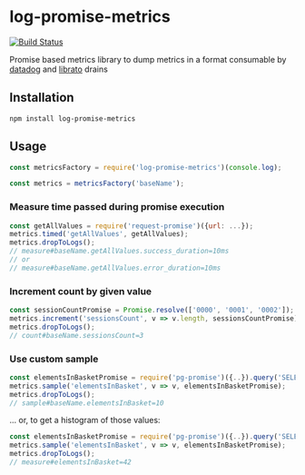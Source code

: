 # log-promise-metrics

[![Build Status](https://travis-ci.org/plan3/log-promise-metrics.svg?branch=master)](https://travis-ci.org/plan3/log-promise-metrics)

Promise based metrics library to dump metrics in a format consumable by [datadog](https://github.com/kubek2k/heroku-datadog-drain-golang) and [librato](https://devcenter.heroku.com/articles/librato#custom-log-based-metrics) drains

## Installation

```
npm install log-promise-metrics
```

## Usage

```javascript
const metricsFactory = require('log-promise-metrics')(console.log);

const metrics = metricsFactory('baseName');
```

### Measure time passed during promise execution

```javascript
const getAllValues = require('request-promise')({url: ...});
metrics.timed('getAllValues', getAllValues);
metrics.dropToLogs();
// measure#baseName.getAllValues.success_duration=10ms
// or
// measure#baseName.getAllValues.error_duration=10ms
```

### Increment count by given value

```javascript
const sessionCountPromise = Promise.resolve(['0000', '0001', '0002']);
metrics.increment('sessionsCount', v => v.length, sessionsCountPromise);
metrics.dropToLogs();
// count#baseName.sessionsCount=3
```

### Use custom sample

```javascript
const elementsInBasketPromise = require('pg-promise')({..}).query('SELECT ...');
metrics.sample('elementsInBasket', v => v, elementsInBasketPromise);
metrics.dropToLogs();
// sample#baseName.elementsInBasket=10
```

... or, to get a histogram of those values:
```javascript
const elementsInBasketPromise = require('pg-promise')({..}).query('SELECT ...');
metrics.sample('elementsInBasket', v => v, elementsInBasketPromise);
metrics.dropToLogs();
// measure#elementsInBasket=42
```

